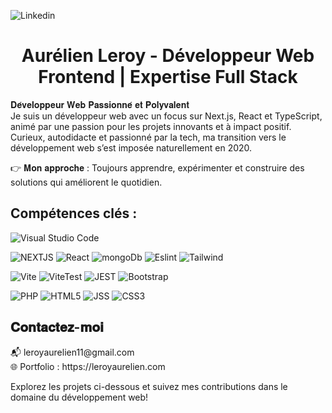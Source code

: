 ![Linkedin](https://github.com/user-attachments/assets/e8f44c91-0088-40fe-b586-107352c321b4)


 <h1 align='center'> Aurélien Leroy - Développeur Web Frontend | Expertise Full Stack </h1>

<p> 𝐃𝐞́𝐯𝐞𝐥𝐨𝐩𝐩𝐞𝐮𝐫 𝐖𝐞𝐛 𝐏𝐚𝐬𝐬𝐢𝐨𝐧𝐧𝐞́ 𝐞𝐭 𝐏𝐨𝐥𝐲𝐯𝐚𝐥𝐞𝐧𝐭 <br>
Je suis un développeur web avec un focus sur Next.js, React et TypeScript, animé par une passion pour les projets innovants et à impact positif. Curieux, autodidacte et passionné par la tech, ma transition vers le développement web s’est imposée naturellement en 2020.
</p>

<p>
👉 𝐌𝐨𝐧 𝐚𝐩𝐩𝐫𝐨𝐜𝐡𝐞 : Toujours apprendre, expérimenter et construire des solutions qui améliorent le quotidien. <br>
</p>


## Compétences clés :

![Visual Studio Code](https://img.shields.io/badge/Visual%20Studio%20Code-0078d7.svg?style=for-the-badge&logo=visual-studio-code&logoColor=white)

![NEXTJS](https://img.shields.io/badge/next%20js-000000?style=for-the-badge&logo=nextdotjs&logoColor=white)
![React](https://img.shields.io/badge/react-%2320232a.svg?style=for-the-badge&logo=react&logoColor=%2361DAFB) 
![mongoDb](https://img.shields.io/badge/MongoDB-4EA94B?style=for-the-badge&logo=mongodb&logoColor=white)
![Eslint](https://img.shields.io/badge/eslint-3A33D1?style=for-the-badge&logo=eslint&logoColor=white)
![Tailwind](https://img.shields.io/badge/Tailwind_CSS-38B2AC?style=for-the-badge&logo=tailwind-css&logoColor=white) 

![Vite](https://img.shields.io/badge/Vite-B73BFE?style=for-the-badge&logo=vite&logoColor=FFD62E)
![ViteTest](https://img.shields.io/badge/Vitest-%236E9F18?style=for-the-badge&logo=Vitest&logoColor=%23fcd703)
![JEST](https://img.shields.io/badge/Jest-C21325?style=for-the-badge&logo=jest&logoColor=white)
![Bootstrap](https://img.shields.io/badge/bootstrap-%238511FA.svg?style=for-the-badge&logo=bootstrap&logoColor=white) 


![PHP](https://img.shields.io/badge/php-%23777BB4.svg?style=for-the-badge&logo=php&logoColor=white) 
![HTML5](https://img.shields.io/badge/html5-%23E34F26.svg?style=for-the-badge&logo=html5&logoColor=white) 
![JSS](https://img.shields.io/badge/JSS-F7DF1E?style=for-the-badge&logo=JSS&logoColor=white)
![CSS3](https://img.shields.io/badge/css3-%231572B6.svg?style=for-the-badge&logo=css3&logoColor=white) 

## 𝐂𝐨𝐧𝐭𝐚𝐜𝐭𝐞𝐳-𝐦𝐨𝐢
<p>📬 leroyaurelien11@gmail.com <br>
🌐 Portfolio : https://leroyaurelien.com
</p>

Explorez les projets ci-dessous et suivez mes contributions dans le domaine du développement web!


